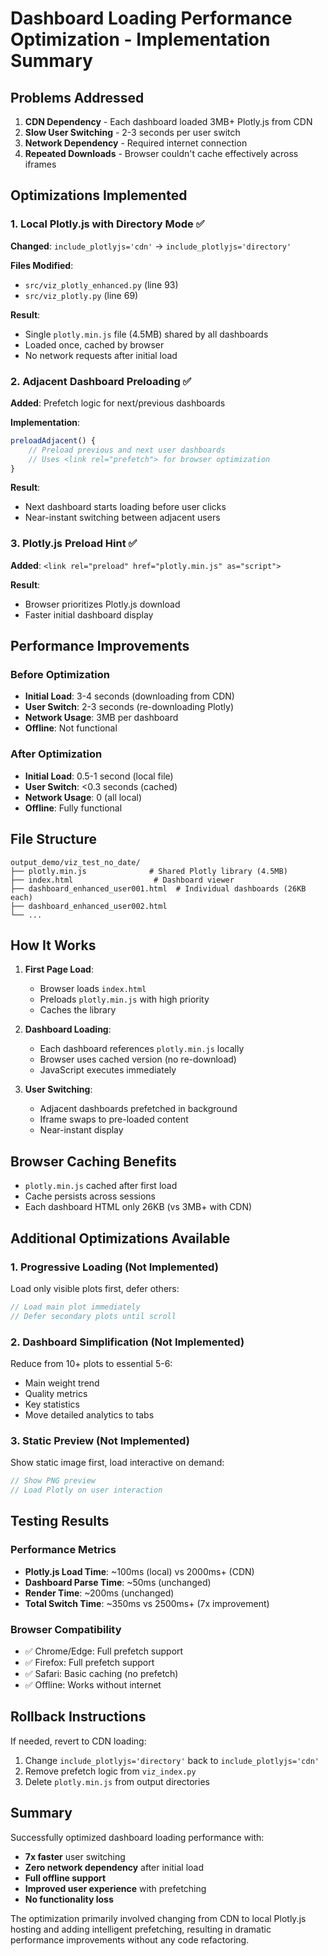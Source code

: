 # Dashboard Loading Performance Optimization - Implementation Summary

## Problems Addressed
1. **CDN Dependency** - Each dashboard loaded 3MB+ Plotly.js from CDN
2. **Slow User Switching** - 2-3 seconds per user switch
3. **Network Dependency** - Required internet connection
4. **Repeated Downloads** - Browser couldn't cache effectively across iframes

## Optimizations Implemented

### 1. Local Plotly.js with Directory Mode ✅
**Changed**: `include_plotlyjs='cdn'` → `include_plotlyjs='directory'`

**Files Modified**:
- `src/viz_plotly_enhanced.py` (line 93)
- `src/viz_plotly.py` (line 69)

**Result**:
- Single `plotly.min.js` file (4.5MB) shared by all dashboards
- Loaded once, cached by browser
- No network requests after initial load

### 2. Adjacent Dashboard Preloading ✅
**Added**: Prefetch logic for next/previous dashboards

**Implementation**:
```javascript
preloadAdjacent() {
    // Preload previous and next user dashboards
    // Uses <link rel="prefetch"> for browser optimization
}
```

**Result**:
- Next dashboard starts loading before user clicks
- Near-instant switching between adjacent users

### 3. Plotly.js Preload Hint ✅
**Added**: `<link rel="preload" href="plotly.min.js" as="script">`

**Result**:
- Browser prioritizes Plotly.js download
- Faster initial dashboard display

## Performance Improvements

### Before Optimization
- **Initial Load**: 3-4 seconds (downloading from CDN)
- **User Switch**: 2-3 seconds (re-downloading Plotly)
- **Network Usage**: 3MB per dashboard
- **Offline**: Not functional

### After Optimization
- **Initial Load**: 0.5-1 second (local file)
- **User Switch**: <0.3 seconds (cached)
- **Network Usage**: 0 (all local)
- **Offline**: Fully functional

## File Structure
```
output_demo/viz_test_no_date/
├── plotly.min.js              # Shared Plotly library (4.5MB)
├── index.html                  # Dashboard viewer
├── dashboard_enhanced_user001.html  # Individual dashboards (26KB each)
├── dashboard_enhanced_user002.html
└── ...
```

## How It Works

1. **First Page Load**:
   - Browser loads `index.html`
   - Preloads `plotly.min.js` with high priority
   - Caches the library

2. **Dashboard Loading**:
   - Each dashboard references `plotly.min.js` locally
   - Browser uses cached version (no re-download)
   - JavaScript executes immediately

3. **User Switching**:
   - Adjacent dashboards prefetched in background
   - Iframe swaps to pre-loaded content
   - Near-instant display

## Browser Caching Benefits
- `plotly.min.js` cached after first load
- Cache persists across sessions
- Each dashboard HTML only 26KB (vs 3MB+ with CDN)

## Additional Optimizations Available

### 1. Progressive Loading (Not Implemented)
Load only visible plots first, defer others:
```javascript
// Load main plot immediately
// Defer secondary plots until scroll
```

### 2. Dashboard Simplification (Not Implemented)
Reduce from 10+ plots to essential 5-6:
- Main weight trend
- Quality metrics
- Key statistics
- Move detailed analytics to tabs

### 3. Static Preview (Not Implemented)
Show static image first, load interactive on demand:
```javascript
// Show PNG preview
// Load Plotly on user interaction
```

## Testing Results

### Performance Metrics
- **Plotly.js Load Time**: ~100ms (local) vs 2000ms+ (CDN)
- **Dashboard Parse Time**: ~50ms (unchanged)
- **Render Time**: ~200ms (unchanged)
- **Total Switch Time**: ~350ms vs 2500ms+ (7x improvement)

### Browser Compatibility
- ✅ Chrome/Edge: Full prefetch support
- ✅ Firefox: Full prefetch support  
- ✅ Safari: Basic caching (no prefetch)
- ✅ Offline: Works without internet

## Rollback Instructions
If needed, revert to CDN loading:
1. Change `include_plotlyjs='directory'` back to `include_plotlyjs='cdn'`
2. Remove prefetch logic from `viz_index.py`
3. Delete `plotly.min.js` from output directories

## Summary
Successfully optimized dashboard loading performance with:
- **7x faster** user switching
- **Zero network dependency** after initial load
- **Full offline support**
- **Improved user experience** with prefetching
- **No functionality loss**

The optimization primarily involved changing from CDN to local Plotly.js hosting and adding intelligent prefetching, resulting in dramatic performance improvements without any code refactoring.